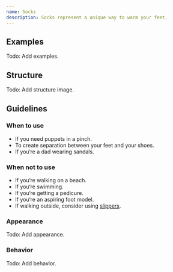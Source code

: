 ```yaml
---
name: Socks
description: Socks represent a unique way to warm your feet.
---
```


## Examples

Todo: Add examples.

## Structure

Todo: Add structure image.

## Guidelines

### When to use

- If you need puppets in a pinch.
- To create separation between your feet and your shoes.
- If you‘re a dad wearing sandals.

### When not to use

- If you‘re walking on a beach.
- If you‘re swimming. 
- If you‘re getting a pedicure.
- If you‘re an aspiring foot model.
- If walking outside, consider using [slippers](https://gitlab-com.gitlab.io/marketing/digital-experience/slippers-ui/).

### Appearance

Todo: Add appearance.

### Behavior

Todo: Add behavior.
